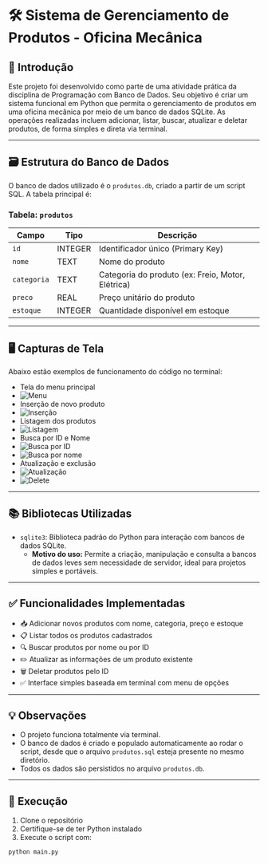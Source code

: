 # 🛠️ Sistema de Gerenciamento de Produtos - Oficina Mecânica

## 📌 Introdução

Este projeto foi desenvolvido como parte de uma atividade prática da disciplina de Programação com Banco de Dados. Seu objetivo é criar um sistema funcional em Python que permita o gerenciamento de produtos em uma oficina mecânica por meio de um banco de dados SQLite. As operações realizadas incluem adicionar, listar, buscar, atualizar e deletar produtos, de forma simples e direta via terminal.

---

## 🗃️ Estrutura do Banco de Dados

O banco de dados utilizado é o `produtos.db`, criado a partir de um script SQL. A tabela principal é:

### Tabela: `produtos`

| Campo     | Tipo      | Descrição                          |
|-----------|-----------|------------------------------------|
| `id`      | INTEGER   | Identificador único (Primary Key)  |
| `nome`    | TEXT      | Nome do produto                    |
| `categoria` | TEXT    | Categoria do produto (ex: Freio, Motor, Elétrica) |
| `preco`   | REAL      | Preço unitário do produto          |
| `estoque` | INTEGER   | Quantidade disponível em estoque   |

---

## 🖥️ Capturas de Tela
Abaixo estão exemplos de funcionamento do código no terminal:

- Tela do menu principal
- ![Menu](https://github.com/user-attachments/assets/7c5956ac-43ae-4d26-9f83-c7d17dc745ae)
- Inserção de novo produto
- ![Inserção](https://github.com/user-attachments/assets/4a7d03ab-7a92-4ee2-9eef-5efd18fa9978)
- Listagem dos produtos
- ![Listagem](https://github.com/user-attachments/assets/2b131900-32ca-4415-be2f-d653069abf17)
- Busca por ID e Nome
- ![Busca por ID](https://github.com/user-attachments/assets/916de829-5bc4-4dab-a687-c70f5449d870)
- ![Busca por nome](https://github.com/user-attachments/assets/832603be-252b-425e-8c54-a6859a808c86)
- Atualização e exclusão
- ![Atualização](https://github.com/user-attachments/assets/42184f35-ce9d-47c1-9124-7fc4f8cbae30)
- ![Delete](https://github.com/user-attachments/assets/72dec4a4-80f3-4bb7-bc7d-9fd2ef88edae)

---

## 📚 Bibliotecas Utilizadas

- `sqlite3`: Biblioteca padrão do Python para interação com bancos de dados SQLite.
  - **Motivo do uso:** Permite a criação, manipulação e consulta a bancos de dados leves sem necessidade de servidor, ideal para projetos simples e portáveis.

---

## ✅ Funcionalidades Implementadas

- 📥 Adicionar novos produtos com nome, categoria, preço e estoque
- 📋 Listar todos os produtos cadastrados
- 🔍 Buscar produtos por nome ou por ID
- ✏️ Atualizar as informações de um produto existente
- 🗑️ Deletar produtos pelo ID
- ✅ Interface simples baseada em terminal com menu de opções

---

## 💡 Observações

- O projeto funciona totalmente via terminal.
- O banco de dados é criado e populado automaticamente ao rodar o script, desde que o arquivo `produtos.sql` esteja presente no mesmo diretório.
- Todos os dados são persistidos no arquivo `produtos.db`.

---

## 🚀 Execução

1. Clone o repositório
2. Certifique-se de ter Python instalado
3. Execute o script com:
```bash
python main.py
